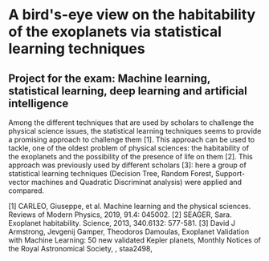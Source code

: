 A bird's-eye view on the habitability of the exoplanets via statistical learning techniques
=======
Project for the exam: Machine learning, statistical learning, deep learning and artificial intelligence
-------
Among the different techniques that are used by scholars to challenge the physical science issues, the statistical learning techniques seems to provide a promising approach to challenge them [1]. This approach can be used to tackle, one of the oldest problem of physical sciences:  the habitability of the exoplanets and the possibility of the presence of life on them [2]. This approach was previously used by different scholars [3]: here a group of statistical learning techniques (Decision Tree, Random Forest, Support-vector machines and Quadratic Discriminat analysis) were applied and compared.

[1] CARLEO, Giuseppe, et al. Machine learning and the physical sciences. Reviews of Modern Physics, 2019, 91.4: 045002.
[2] SEAGER, Sara. Exoplanet habitability. Science, 2013, 340.6132: 577-581.
[3] David J Armstrong, Jevgenij Gamper, Theodoros Damoulas, Exoplanet Validation with Machine Learning: 50 new validated Kepler planets, Monthly Notices of the Royal Astronomical Society, , staa2498,
